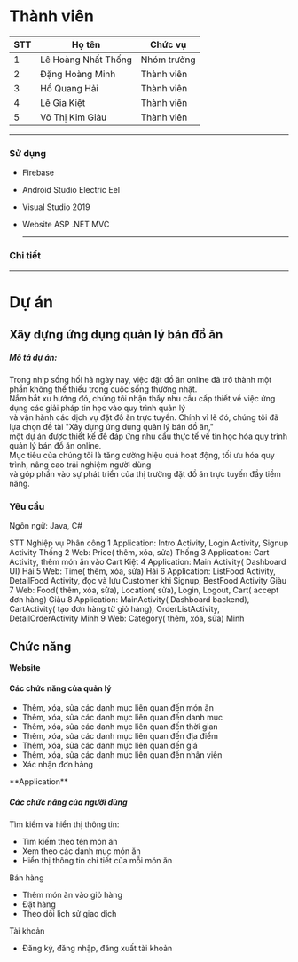 # Thành viên

| STT | Họ tên               | Chức vụ     |
|-----|----------------------|-------------|
| 1   | Lê Hoàng Nhất Thống  | Nhóm trưởng |
| 2   | Đặng Hoàng Minh      | Thành viên  |
| 3   | Hồ Quang Hải         | Thành viên  |
| 4   | Lê Gia Kiệt          | Thành viên  |
| 5   | Võ Thị Kim Giàu      | Thành viên  |

-----------------------------------------------
### Sử dụng
- Firebase
- Android Studio Electric Eel
- Visual Studio 2019
- Website ASP .NET MVC
 
  -----------------------------------------------
### Chi tiết

-----------------------------------------------
# Dự án

## Xây dựng ứng dụng quản lý bán đồ ăn
<h5>Mô tả dự án: </h5>
<p>Trong nhịp sống hối hả ngày nay, việc đặt đồ ăn online đã trở thành một phần không thể thiếu trong cuộc sống thường nhật. <br>Nắm bắt xu hướng đó, chúng tôi nhận thấy nhu cầu cấp thiết về việc ứng dụng các giải pháp tin học vào quy trình quản lý <br>và vận hành các dịch vụ đặt đồ ăn trực tuyến. Chính vì lẽ đó, chúng tôi đã lựa chọn đề tài "Xây dựng ứng dụng quản lý bán đồ ăn," <br>một dự án được thiết kế để đáp ứng nhu cầu thực tế về tin học hóa quy trình quản lý bán đồ ăn online. <br>Mục tiêu của chúng tôi là tăng cường hiệu quả hoạt động, tối ưu hóa quy trình, nâng cao trải nghiệm người dùng <br>và góp phần vào sự phát triển của thị trường đặt đồ ăn trực tuyến đầy tiềm năng.</p>

### Yêu cầu
<p>Ngôn ngữ: Java, C#</p

| STT | Nghiệp vụ                                                                                                                                       | Phân công |
|-----|-------------------------------------------------------------------------------------------------------------------------------------------------|-----------|
|  1  | Application: Intro Activity, Login Activity, Signup Activity                                                                                    |   Thống   |
|  2  | Web: Price( thêm, xóa, sửa)                                                                                                                     |   Thống   |
|  3  | Application: Cart Activity, thêm món ăn vào Cart                                                                                                |   Kiệt    |
|  4  | Application: Main Activity( Dashboard UI)                                                                                                       |    Hải    |
|  5  | Web: Time( thêm, xóa, sửa)                                                                                                                      |    Hải    |
|  6  | Application: ListFood Activity, DetailFood Activity, đọc và lưu Customer khi Signup, BestFood Activity                                          |    Giàu   |
|  7  | Web: Food( thêm, xóa, sửa), Location( sửa), Login, Logout, Cart( accept đơn hàng)                                                               |    Giàu   |
|  8  | Application: MainActivity( Dashboard backend), CartActivity( tạo đơn hàng từ giỏ hàng), OrderListActivity, DetailOrderActivity                  |    Minh   |
|  9  | Web: Category( thêm, xóa, sửa)                                                                                                                  |    Minh   |

## Chức năng

**Website**
<h4>
  Các chức năng của quản lý
</h4>
<ul>
  <li>Thêm, xóa, sửa các danh mục liên quan đến món ăn</li>
  <li>Thêm, xóa, sửa các danh mục liên quan đến danh mục</li>
  <li>Thêm, xóa, sửa các danh mục liên quan đến thời gian</li>
  <li>Thêm, xóa, sửa các danh mục liên quan đến địa điểm</li>
  <li>Thêm, xóa, sửa các danh mục liên quan đến giá</li>
  <li>Thêm, xóa, sửa các danh mục liên quan đến nhân viên</li>
  <li>Xác nhận đơn hàng</li>
</ul>
**Application**
<h5>Các chức năng của người dùng</h5>
<p>Tìm kiếm và hiển thị thông tin:</p>
<ul>
  <li>Tìm kiếm theo tên món ăn</li>
  <li>Xem theo các danh mục món ăn</li>
  <li>Hiển thị thông tin chi tiết của mỗi món ăn</li>
</ul>
<p>
  Bán hàng
</p>
<ul>
  <li>Thêm món ăn vào giỏ hàng</li>
	<li>Đặt hàng</li>
  <li>Theo dõi lịch sử giao dịch</li>
</ul>
<p>
 Tài khoản
</p>
<ul>
  <li>Đăng ký, đăng nhập, đăng xuất tài khoản</li>
</ul>
